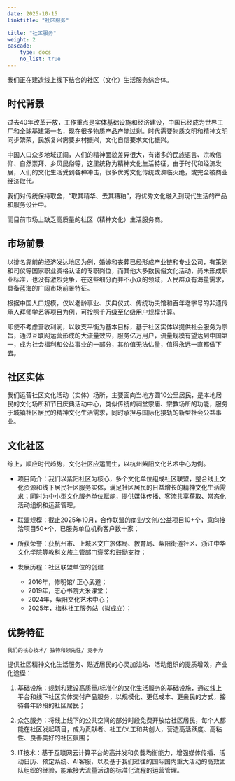 ```yaml
---
date: 2025-10-15
linktitle: "社区服务"

title: "社区服务"
weight: 2
cascade:
    type: docs
    no_list: true
---
```


我们正在建造线上线下结合的社区（文化）生活服务综合体。

## 时代背景

过去40年改革开放，工作重点是实体基础设施和经济建设，中国已经成为世界工厂和全球基建第一名，现在很多物质产品产能过剩。时代需要物质文明和精神文明同步繁荣，民族复兴需要乡村振兴，文化自信要求文化振兴。

中国人口众多地域辽阔，人们的精神面貌差异很大，有诸多的民族语言、宗教信仰、自然崇拜、乡风民俗等，这里统称为精神文化生活特征，由于时代和经济发展，人们的文化生活受到各种冲击，很多优秀文化传统或濒临灭绝，或完全被商业经济取代。

我们对传统保持取舍，“取其精华、去其糟粕”，将优秀文化融入到现代生活的产品和服务设计中。

而目前市场上缺乏高质量的社区（精神文化）生活服务商。

## 市场前景

以排名靠前的经济发达地区为例，婚嫁和丧葬已经形成产业链和专业公司，有策划和司仪等国家职业资格认证的专职岗位，而其他大多数民俗文化活动，尚未形成职业标准，也没有激烈竞争，在这些细分而并不小众的领域，人民群众有海量需求，具备蓝海的广阔市场前景特征。

根据中国人口规模，仅以老龄事业、庆典仪式、传统功夫馆和百年老字号的非遗传承人拜师学艺等项目为例，可按照千万级至亿级用户规模计算。

即使不考虑营收利润，以收支平衡为基本目标，基于社区实体以提供社会服务为宗旨，通过互联网运营形成的大流量效应，服务亿万用户，流量规模有望达到中国第一，成为社会福利和公益事业的一部分，其价值无法估量，值得永远一直都做下去。

## 社区实体

我们运营社区文化活动（实体）场所，主要面向当地方圆10公里居民，是本地居民的文化场所和节日庆典活动中心，类似传统的祠堂宗庙、宗教场所的功能，服务于城镇社区居民的精神文化生活需求，同时承担与国际化接轨的新型社会公益事业。


## 文化社区

综上，顺应时代趋势，文化社区应运而生，以杭州紫阳文化艺术中心为例。

- 项目简介：我们以紫阳社区为核心，多个文化单位组成社区联盟，整合线上文化资源和线下居民社区服务实体，满足社区居民的日益增长的精神文化生活需求；同时为中小型文化服务单位赋能，提供媒体传播、客流共享获取、常态化活动组织和运营管理。

- 联盟规模：截止2025年10月，合作联盟的商业/文创/公益项目10+个，意向接洽项目50+个，已服务单位机构客户数十家；

- 所获荣誉：获杭州市、上城区文广旅体局、教育局、紫阳街道社区、浙江中华文化学院等教科文旅主管部门褒奖和鼓励支持；

- 发展历程：社区联盟单位的创建
  - 2016年，修明馆/ 正心武道；
  - 2019年，志心书院大米课堂；
  - 2024年，紫阳文化艺术中心； 
  - 2025年，梅林社工服务站（拟成立）；


## 优势特征
`我们的核心技术/ 独特和领先性/ 竞争力`

提供社区精神文化生活服务、贴近居民的心灵加油站、活动组织的提质增效，产业化途径：

1. 基础设施：规划和建设高质量/标准化的文化生活服务的基础设施，通过线上平台和线下社区实体交付产品服务，以规模化、更低成本、更亲民的方式，接待各年龄段的社区居民；

2. 众包服务：将线上线下的公共空间的部分时段免费开放给社区居民，每个人都能在社区发起项目，成为贡献者、社工/义工和共创人，营造高活跃度、高粘性、良善美好的社区氛围；

3. IT技术：基于互联网云计算平台的高并发和负载均衡能力，增强媒体传播、活动日历、预定系统、AI客服，以及基于我们过往的国际国内重大活动的高效团队组织的经验，能承接大流量活动的标准化流程的运营管理。

